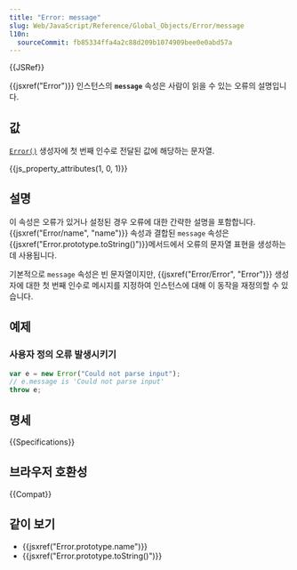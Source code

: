 ```yaml
---
title: "Error: message"
slug: Web/JavaScript/Reference/Global_Objects/Error/message
l10n:
  sourceCommit: fb85334ffa4a2c88d209b1074909bee0e0abd57a
---
```


{{JSRef}}

{{jsxref("Error")}} 인스턴스의 **`message`** 속성은 사람이 읽을 수 있는 오류의 설명입니다.

## 값

[`Error()`](/ko/docs/Web/JavaScript/Reference/Global_Objects/Error/Error) 생성자에 첫 번째 인수로 전달된 값에 해당하는 문자열.

{{js_property_attributes(1, 0, 1)}}

## 설명

이 속성은 오류가 있거나 설정된 경우 오류에 대한 간략한 설명을 포함합니다. {{jsxref("Error/name", "name")}} 속성과 결합된 `message` 속성은 {{jsxref("Error.prototype.toString()")}}메서드에서 오류의 문자열 표현을 생성하는 데 사용됩니다.

기본적으로 `message` 속성은 빈 문자열이지만, {{jsxref("Error/Error", "Error")}} 생성자에 대한 첫 번째 인수로 메시지를 지정하여 인스턴스에 대해 이 동작을 재정의할 수 있습니다.

## 예제

### 사용자 정의 오류 발생시키기

```js
var e = new Error("Could not parse input");
// e.message is 'Could not parse input'
throw e;
```

## 명세

{{Specifications}}

## 브라우저 호환성

{{Compat}}

## 같이 보기

- {{jsxref("Error.prototype.name")}}
- {{jsxref("Error.prototype.toString()")}}
